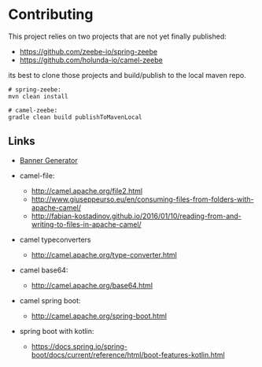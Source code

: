 # Contributing


This project relies on two projects that are not yet finally published:

* https://github.com/zeebe-io/spring-zeebe
* https://github.com/holunda-io/camel-zeebe

its best to clone those projects and build/publish to the local maven repo.


    # spring-zeebe: 
    mvn clean install
    
    # camel-zeebe: 
    gradle clean build publishToMavenLocal




## Links

* [Banner Generator](http://patorjk.com/software/taag/#p=display&v=3&f=Sub-Zero&t=FaceBam%0A)

* camel-file: 
  * http://camel.apache.org/file2.html
  * http://www.giuseppeurso.eu/en/consuming-files-from-folders-with-apache-camel/
  * http://fabian-kostadinov.github.io/2016/01/10/reading-from-and-writing-to-files-in-apache-camel/
* camel typeconverters
  * http://camel.apache.org/type-converter.html
* camel base64: 
  * http://camel.apache.org/base64.html
* camel spring boot: 
  * http://camel.apache.org/spring-boot.html

* spring boot with kotlin: 
  * https://docs.spring.io/spring-boot/docs/current/reference/html/boot-features-kotlin.html